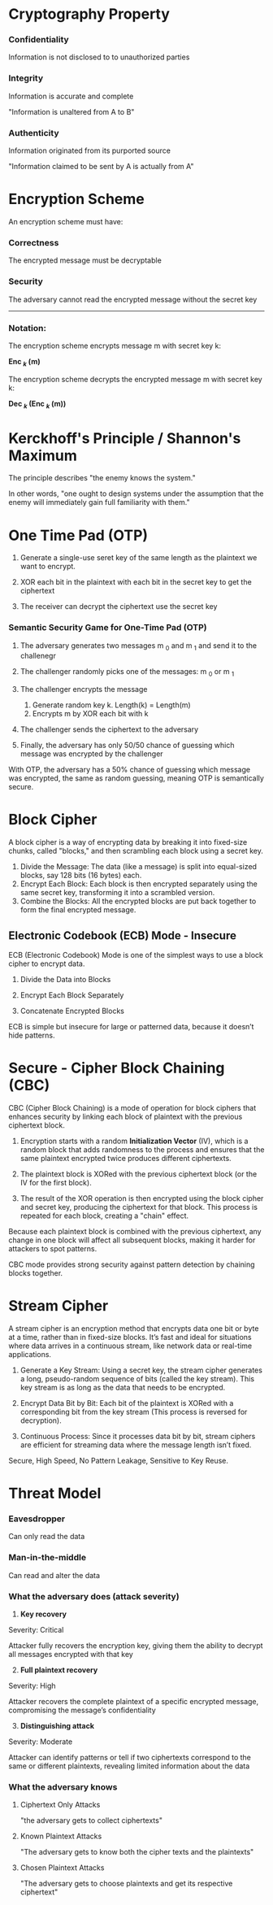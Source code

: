 # Cryptography Property

### Confidentiality 
Information is not disclosed to to unauthorized parties

### Integrity
Information is accurate and complete

"Information is unaltered from A to B"

### Authenticity
Information originated from its purported source

"Information claimed to be sent by A is actually from A"

# Encryption Scheme

An encryption scheme must have:

### Correctness
The encrypted message must be decryptable

### Security
The adversary cannot read the encrypted message without the secret key

---

### Notation:

The encryption scheme encrypts message m with secret key k:

**Enc $_{k}$ (m)**

The encryption scheme decrypts the encrypted message m with secret key k:

**Dec $_{k}$ (Enc $_{k}$ (m))**

# Kerckhoff's Principle / Shannon's Maximum

The principle describes "the enemy knows the system."

In other words, "one ought to design systems under the assumption that the enemy will immediately gain full familiarity with them."

# One Time Pad (OTP)

1. Generate a single-use seret key of the same length as the plaintext we want to encrypt.

2. XOR each bit in the plaintext with each bit in the secret key to get the ciphertext

3. The receiver can decrypt the ciphertext use the secret key


### Semantic Security Game for One-Time Pad (OTP)

1. The adversary generates two messages m $_{0}$ and m $_{1}$ and send it to the challenegr

2. The challenger randomly picks one of the messages: m $_{0}$ or m $_{1}$

3. The challenger encrypts the message
    1. Generate random key k. Length(k) = Length(m)
    2. Encrypts m by XOR each bit with k

4. The challenger sends the ciphertext to the adversary

5. Finally, the adversary has only 50/50 chance of guessing which message was encrypted by the challenger

With OTP, the adversary has a 50% chance of guessing which message was encrypted, the same as random guessing, meaning OTP is semantically secure.

# Block Cipher
A block cipher is a way of encrypting data by breaking it into fixed-size chunks, called "blocks," and then scrambling each block using a secret key.

1. Divide the Message: The data (like a message) is split into equal-sized blocks, say 128 bits (16 bytes) each.
2. Encrypt Each Block: Each block is then encrypted separately using the same secret key, transforming it into a scrambled version.
3. Combine the Blocks: All the encrypted blocks are put back together to form the final encrypted message.

## Electronic Codebook (ECB) Mode - Insecure

ECB (Electronic Codebook) Mode is one of the simplest ways to use a block cipher to encrypt data.

1. Divide the Data into Blocks

2. Encrypt Each Block Separately

3. Concatenate Encrypted Blocks

ECB is simple but insecure for large or patterned data, because it doesn’t hide patterns.

# Secure - Cipher Block Chaining (CBC)

CBC (Cipher Block Chaining) is a mode of operation for block ciphers that enhances security by linking each block of plaintext with the previous ciphertext block.

1. Encryption starts with a random **Initialization Vector** (IV), which is a random block that adds randomness to the process and ensures that the same plaintext encrypted twice produces different ciphertexts.

2. The plaintext block is XORed with the previous ciphertext block (or the IV for the first block).

3.  The result of the XOR operation is then encrypted using the block cipher and secret key, producing the ciphertext for that block.
This process is repeated for each block, creating a "chain" effect.

Because each plaintext block is combined with the previous ciphertext, any change in one block will affect all subsequent blocks, making it harder for attackers to spot patterns.

CBC mode provides strong security against pattern detection by chaining blocks together.

# Stream Cipher

A stream cipher is an encryption method that encrypts data one bit or byte at a time, rather than in fixed-size blocks. It’s fast and ideal for situations where data arrives in a continuous stream, like network data or real-time applications.

1. Generate a Key Stream: Using a secret key, the stream cipher generates a long, pseudo-random sequence of bits (called the key stream). This key stream is as long as the data that needs to be encrypted.

2. Encrypt Data Bit by Bit: Each bit of the plaintext is XORed with a corresponding bit from the key stream (This process is reversed for decryption).

3. Continuous Process: Since it processes data bit by bit, stream ciphers are efficient for streaming data where the message length isn’t fixed.

Secure, High Speed, No Pattern Leakage,
Sensitive to Key Reuse.

# Threat Model

### Eavesdropper
Can only read the data

### Man-in-the-middle
Can read and alter the data

### What the adversary does (attack severity)
1. **Key recovery**

Severity: Critical

Attacker fully recovers the encryption key, giving them the ability to decrypt all messages encrypted with that key

2. **Full plaintext recovery**

Severity: High

Attacker recovers the complete plaintext of a specific encrypted message, compromising the message’s confidentiality

3. **Distinguishing attack**

Severity: Moderate

Attacker can identify patterns or tell if two ciphertexts correspond to the same or different plaintexts, revealing limited information about the data

### What the adversary knows
1. Ciphertext Only Attacks
    
    "the adversary gets to collect ciphertexts"

2. Known Plaintext Attacks
    
    "The adversary gets to know both the cipher texts and the plaintexts"

3. Chosen Plaintext Attacks
    
    "The adversary gets to choose plaintexts and get its respective ciphertext"
